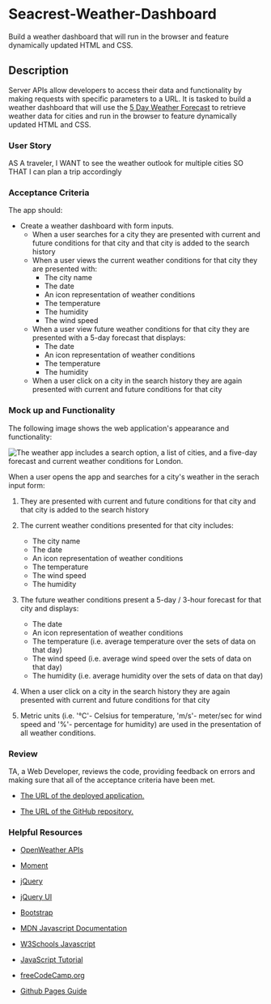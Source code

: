 # Seacrest-Weather-Dashboard
Build a weather dashboard that will run in the browser and feature dynamically updated HTML and CSS.

## Description

Server APIs allow developers to access their data and functionality by making requests with specific parameters to a URL. It is tasked to build a weather dashboard that will use the [5 Day Weather Forecast](https://openweathermap.org/forecast5) to retrieve weather data for cities and run in the browser to feature dynamically updated HTML and CSS.

### User Story

AS A traveler, I WANT to see the weather outlook for multiple cities
SO THAT I can plan a trip accordingly

### Acceptance Criteria

The app should:
* Create a weather dashboard with form inputs.
  * When a user searches for a city they are presented with current and future conditions for that city and that city is added to the search history
  * When a user views the current weather conditions for that city they are presented with:
    * The city name
    * The date
    * An icon representation of weather conditions
    * The temperature
    * The humidity
    * The wind speed
  * When a user view future weather conditions for that city they are presented with a 5-day forecast that displays:
    * The date
    * An icon representation of weather conditions
    * The temperature
    * The humidity
  * When a user click on a city in the search history they are again presented with current and future conditions for that city

### Mock up and Functionality

The following image shows the web application's appearance and functionality:

![The weather app includes a search option, a list of cities, and a five-day forecast and current weather conditions for London.](./assets/images/mockup.gif)

When a user opens the app and searches for a city's weather in the serach input form:

1. They are presented with current and future conditions for that city and that city is added to the search history

2. The current weather conditions presented for that city includes:
    * The city name
    * The date
    * An icon representation of weather conditions
    * The temperature
    * The wind speed
    * The humidity

3. The future weather conditions present a 5-day / 3-hour forecast for that city and displays:
    * The date
    * An icon representation of weather conditions
    * The temperature (i.e. average temperature over the sets of data on that day)
    * The wind speed  (i.e. average wind speed over the sets of data on that day)
    * The humidity    (i.e. average humidity over the sets of data on that day)

4. When a user click on a city in the search history they are again presented with current and future conditions for that city

5. Metric units (i.e. '°C'- Celsius for temperature, 'm/s'- meter/sec for wind speed and '%'- percentage for humidity) are used in the presentation of all weather conditions.

### Review

TA, a Web Developer, reviews the code, providing feedback on errors and making sure that all of the acceptance criteria have been met.

* [The URL of the deployed application.](https://seacrest3.github.io/Seacrest-Weather-Dashboard/)

* [The URL of the GitHub repository.](https://github.com/seacrest3/Seacrest-Weather-Dashboard.git)

### Helpful Resources

- [OpenWeather APIs](https://openweathermap.org/api)

- [Moment](https://momentjs.com/)

- [jQuery](https://jquery.com/)

- [jQuery UI](https://jqueryui.com/)

- [Bootstrap](https://getbootstrap.com)

- [MDN Javascript Documentation](https://developer.mozilla.org/en-US/docs/Web/JavaScript/)

- [W3Schools Javascript](https://www.w3schools.com/js/)

- [JavaScript Tutorial](https://www.javascripttutorial.net/)

- [freeCodeCamp.org](https://www.freecodecamp.org/)

- [Github Pages Guide](https://pages.github.com/)
